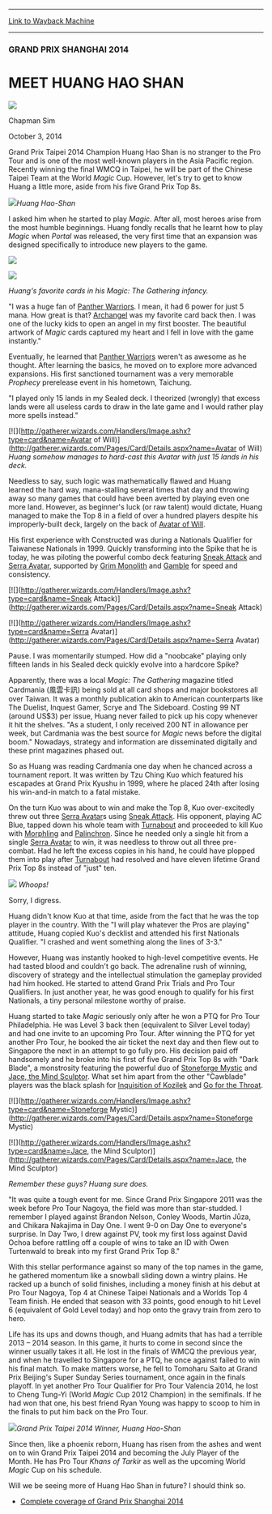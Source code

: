 
---
[Link to Wayback Machine](https://web.archive.org/web/20141011143535/http://magic.wizards.com/en/events/coverage/gpsha14/meet-huang-hao-shan-2014-10-03)

[_metadata_:description]:- "Grand Prix Taipei 2014 Champion Huang Hao Shan is no stranger to the Pro Tour and is one of the most well-known players in the Asia Pacific region. Recently winning the final WMCQ in Taipei, he will be part of the Chinese Taipei Team at the World Magic Cup. However, let's try to get to know Huang a little more, aside from his five Grand Prix Top 8s. Huang Hao-Shan"
[_metadata_:generator]:- "Drupal 7 (http://drupal.org)"
[_metadata_:node]:- "284706"
[_metadata_:publish_date]:- "2014-10-03"
[_metadata_:source]:- "div-main"
[_metadata_:title]:- "MEET HUANG HAO SHAN"
[_metadata_:wayback_capture_timestamp]:- "2014-10-11 14:35:35"
[_metadata_:wayback_raw_url]:- "https://web.archive.org/web/20141011143535id_/http://magic.wizards.com/en/events/coverage/gpsha14/meet-huang-hao-shan-2014-10-03"
[_metadata_:wayback_url]:- "http://magic.wizards.com/en/events/coverage/gpsha14/meet-huang-hao-shan-2014-10-03"
---





### GRAND PRIX SHANGHAI 2014


MEET HUANG HAO SHAN
===================



![](https://media.magic.wizards.com/styles/auth_small/public/images/person/chapman_icon_0.jpg)

Chapman Sim




October 3, 2014
 










Grand Prix Taipei 2014 Champion Huang Hao Shan is no stranger to the Pro Tour and is one of the most well-known players in the Asia Pacific region. Recently winning the final WMCQ in Taipei, he will be part of the Chinese Taipei Team at the World *Magic* Cup. However, let's try to get to know Huang a little more, aside from his five Grand Prix Top 8s.


![](https://media.wizards.com/2014/events/gpsha14/Meet-Huang-Hao-Shan.jpg)*Huang Hao-Shan*




I asked him when he started to play *Magic*. After all, most heroes arise from the most humble beginnings. Huang fondly recalls that he learnt how to play *Magic* when *Portal* was released, the very first time that an expansion was designed specifically to introduce new players to the game.





[![](http://gatherer.wizards.com/Handlers/Image.ashx?multiverseid=9845&type=card)](http://gatherer.wizards.com/Pages/Card/Details.aspx?name=9845)


[![](http://gatherer.wizards.com/Handlers/Image.ashx?multiverseid=4371&type=card)](http://gatherer.wizards.com/Pages/Card/Details.aspx?name=4371)

*Huang's favorite cards in his *Magic: The Gathering* infancy.* 






"I was a huge fan of [Panther Warriors](http://gatherer.wizards.com/Pages/Card/Details.aspx?name=Panther+Warriors). I mean, it had 6 power for just 5 mana. How great is that? [Archangel](http://gatherer.wizards.com/Pages/Card/Details.aspx?name=Archangel) was my favorite card back then. I was one of the lucky kids to open an angel in my first booster. The beautiful artwork of *Magic* cards captured my heart and I fell in love with the game instantly."


Eventually, he learned that [Panther Warriors](http://gatherer.wizards.com/Pages/Card/Details.aspx?name=Panther+Warriors) weren't as awesome as he thought. After learning the basics, he moved on to explore more advanced expansions. His first sanctioned tournament was a very memorable *Prophecy* prerelease event in his hometown, Taichung.


"I played only 15 lands in my Sealed deck. I theorized (wrongly) that excess lands were all useless cards to draw in the late game and I would rather play more spells instead."


[![](http://gatherer.wizards.com/Handlers/Image.ashx?type=card&name=Avatar of Will)](http://gatherer.wizards.com/Pages/Card/Details.aspx?name=Avatar of Will)
*Huang somehow manages to hard-cast this Avatar with just 15 lands in his deck.*



Needless to say, such logic was mathematically flawed and Huang learned the hard way, mana-stalling several times that day and throwing away so many games that could have been averted by playing even one more land. However, as beginner's luck (or raw talent) would dictate, Huang managed to make the Top 8 in a field of over a hundred players despite his improperly-built deck, largely on the back of [Avatar of Will](http://gatherer.wizards.com/Pages/Card/Details.aspx?name=Avatar+of+Will).


His first experience with Constructed was during a Nationals Qualifier for Taiwanese Nationals in 1999. Quickly transforming into the Spike that he is today, he was piloting the powerful combo deck featuring [Sneak Attack](http://gatherer.wizards.com/Pages/Card/Details.aspx?name=Sneak+Attack) and [Serra Avatar](http://gatherer.wizards.com/Pages/Card/Details.aspx?name=Serra+Avatar), supported by [Grim Monolith](http://gatherer.wizards.com/Pages/Card/Details.aspx?name=Grim+Monolith) and [Gamble](http://gatherer.wizards.com/Pages/Card/Details.aspx?name=Gamble) for speed and consistency.




[![](http://gatherer.wizards.com/Handlers/Image.ashx?type=card&name=Sneak Attack)](http://gatherer.wizards.com/Pages/Card/Details.aspx?name=Sneak Attack)


[![](http://gatherer.wizards.com/Handlers/Image.ashx?type=card&name=Serra Avatar)](http://gatherer.wizards.com/Pages/Card/Details.aspx?name=Serra Avatar)





Pause. I was momentarily stumped. How did a "noobcake" playing only fifteen lands in his Sealed deck quickly evolve into a hardcore Spike?


Apparently, there was a local *Magic: The Gathering* magazine titled Cardmania (風雲卡訊) being sold at all card shops and major bookstores all over Taiwan. It was a monthly publication akin to American counterparts like The Duelist, Inquest Gamer, Scrye and The Sideboard. Costing 99 NT (around US$3) per issue, Huang never failed to pick up his copy whenever it hit the shelves. "As a student, I only received 200 NT in allowance per week, but Cardmania was the best source for *Magic* news before the digital boom." Nowadays, strategy and information are disseminated digitally and these print magazines phased out.


So as Huang was reading Cardmania one day when he chanced across a tournament report. It was written by Tzu Ching Kuo which featured his escapades at Grand Prix Kyushu in 1999, where he placed 24th after losing his win-and-in match to a fatal mistake.


On the turn Kuo was about to win and make the Top 8, Kuo over-excitedly threw out three [Serra Avatar](http://gatherer.wizards.com/Pages/Card/Details.aspx?name=Serra+Avatar)s using [Sneak Attack](http://gatherer.wizards.com/Pages/Card/Details.aspx?name=Sneak+Attack). His opponent, playing AC Blue, tapped down his whole team with [Turnabout](http://gatherer.wizards.com/Pages/Card/Details.aspx?name=Turnabout) and proceeded to kill Kuo with [Morphling](http://gatherer.wizards.com/Pages/Card/Details.aspx?name=Morphling) and [Palinchron](http://gatherer.wizards.com/Pages/Card/Details.aspx?name=Palinchron). Since he needed only a single hit from a single [Serra Avatar](http://gatherer.wizards.com/Pages/Card/Details.aspx?name=Serra+Avatar) to win, it was needless to throw out all three pre-combat. Had he left the excess copies in his hand, he could have plopped them into play after [Turnabout](http://gatherer.wizards.com/Pages/Card/Details.aspx?name=Turnabout) had resolved and have eleven lifetime Grand Prix Top 8s instead of "just" ten.


[![](http://gatherer.wizards.com/Handlers/Image.ashx?type=card&name=Turnabout)](http://gatherer.wizards.com/Pages/Card/Details.aspx?name=Turnabout)
*Whoops!*



Sorry, I digress.


Huang didn't know Kuo at that time, aside from the fact that he was the top player in the country. With the "I will play whatever the Pros are playing" attitude, Huang copied Kuo's decklist and attended his first Nationals Qualifier. "I crashed and went something along the lines of 3-3."


However, Huang was instantly hooked to high-level competitive events. He had tasted blood and couldn't go back. The adrenaline rush of winning, discovery of strategy and the intellectual stimulation the gameplay provided had him hooked. He started to attend Grand Prix Trials and Pro Tour Qualifiers. In just another year, he was good enough to qualify for his first Nationals, a tiny personal milestone worthy of praise.


Huang started to take *Magic* seriously only after he won a PTQ for Pro Tour Philadelphia. He was Level 3 back then (equivalent to Silver Level today) and had one invite to an upcoming Pro Tour. After winning the PTQ for yet another Pro Tour, he booked the air ticket the next day and then flew out to Singapore the next in an attempt to go fully pro. His decision paid off handsomely and he broke into his first of five Grand Prix Top 8s with "Dark Blade", a monstrosity featuring the powerful duo of [Stoneforge Mystic](http://gatherer.wizards.com/Pages/Card/Details.aspx?name=Stoneforge+Mystic) and [Jace, the Mind Sculptor](http://gatherer.wizards.com/Pages/Card/Details.aspx?name=Jace%2C+the+Mind+Sculptor). What set him apart from the other "Cawblade" players was the black splash for [Inquisition of Kozilek](http://gatherer.wizards.com/Pages/Card/Details.aspx?name=Inquisition+of+Kozilek) and [Go for the Throat](http://gatherer.wizards.com/Pages/Card/Details.aspx?name=Go+for+the+Throat).




[![](http://gatherer.wizards.com/Handlers/Image.ashx?type=card&name=Stoneforge Mystic)](http://gatherer.wizards.com/Pages/Card/Details.aspx?name=Stoneforge Mystic)


[![](http://gatherer.wizards.com/Handlers/Image.ashx?type=card&name=Jace, the Mind Sculptor)](http://gatherer.wizards.com/Pages/Card/Details.aspx?name=Jace, the Mind Sculptor)

*Remember these guys? Huang sure does.* 






"It was quite a tough event for me. Since Grand Prix Singapore 2011 was the week before Pro Tour Nagoya, the field was more than star-studded. I remember I played against Brandon Nelson, Conley Woods, Martin Jůza, and Chikara Nakajima in Day One. I went 9-0 on Day One to everyone's surprise. In Day Two, I drew against PV, took my first loss against David Ochoa before rattling off a couple of wins to take an ID with Owen Turtenwald to break into my first Grand Prix Top 8."


With this stellar performance against so many of the top names in the game, he gathered momentum like a snowball sliding down a wintry plains. He racked up a bunch of solid finishes, including a money finish at his debut at Pro Tour Nagoya, Top 4 at Chinese Taipei Nationals and a Worlds Top 4 Team finish. He ended that season with 33 points, good enough to hit Level 6 (equivalent of Gold Level today) and hop onto the gravy train from zero to hero.


Life has its ups and downs though, and Huang admits that has had a terrible 2013 – 2014 season. In this game, it hurts to come in second since the winner usually takes it all. He lost in the finals of WMCQ the previous year, and when he travelled to Singapore for a PTQ, he once against failed to win his final match. To make matters worse, he fell to Tomoharu Saito at Grand Prix Beijing's Super Sunday Series tournament, once again in the finals playoff. In yet another Pro Tour Qualifier for Pro Tour Valencia 2014, he lost to Cheng Tung-Yi (World *Magic* Cup 2012 Champion) in the semifinals. If he had won that one, his best friend Ryan Young was happy to scoop to him in the finals to put him back on the Pro Tour.


![](https://media.wizards.com/2014/events/gpsha14/Meet-Huang-TrophyShot.jpg)*Grand Prix Taipei 2014 Winner, Huang Hao-Shan* 




Since then, like a phoenix reborn, Huang has risen from the ashes and went on to win Grand Prix Taipei 2014 and becoming the July Player of the Month. He has Pro Tour *Khans of Tarkir* as well as the upcoming World *Magic* Cup on his schedule.



Will we be seeing more of Huang Hao Shan in future? I should think so.



* [Complete coverage of Grand Prix Shanghai 2014](http://magic.wizards.com/en/events/coverage/gpsha14)






 
 




  







